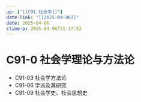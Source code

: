 ```yaml
---
up: ["[[C91 社会学]]"]
date-link: "[[2025-04-06]]"
date: 2025-04-06
ctime-p: 2025-04-06T21:37:52
---
```


# C91-0 社会学理论与方法论

- C91-03 社会学方法论
- C91-06 学派及其研究
- C91-09 社会学史、社会思想史
